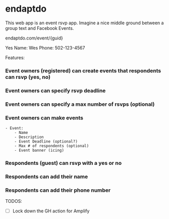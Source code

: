 # endaptdo

This web app is an event rsvp app.  Imagine a nice middle ground between a group text and Facebook Events.

endaptdo.com/event/{guid}

Yes
Name: Wes
Phone: 502-123-4567

Features:

### Event owners (registered) can create events that respondents can rsvp (yes, no) 
### Event owners can specify rsvp deadline
### Event owners can specify a max number of rsvps (optional)
### Event owners can make events 
    - Event:
        - Name
        - Description
        - Event Deadline (optional?)
        - Max # of respondents (optional)
        - Event banner (icing)



### Respondents (guest) can rsvp with a yes or no
### Respondents can add their name
### Respondents can add their phone number


TODOS: 
- [ ] Lock down the GH action for Amplify 

